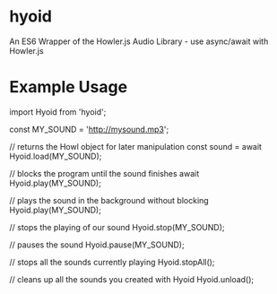 # hyoid
An ES6 Wrapper of the Howler.js Audio Library - use async/await with Howler.js

# Example Usage

import Hyoid from 'hyoid';

const MY_SOUND = 'http://mysound.mp3';

// returns the Howl object for later manipulation
const sound = await Hyoid.load(MY_SOUND);

// blocks the program until the sound finishes
await Hyoid.play(MY_SOUND);

// plays the sound in the background without blocking
Hyoid.play(MY_SOUND);

// stops the playing of our sound
Hyoid.stop(MY_SOUND);

// pauses the sound
Hyoid.pause(MY_SOUND);

// stops all the sounds currently playing
Hyoid.stopAll();

// cleans up all the sounds you created with Hyoid
Hyoid.unload();
